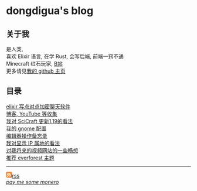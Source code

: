 # dongdigua's blog
## 关于我
是人类,<br>
喜欢 Elixir 语言, 在学 Rust, 会写后端, 前端一窍不通<br>
Minecraft 红石玩家, [B站](https://space.bilibili.com/489732092)<br>
更多请见[我的 github 主页](https://github.com/dongdigua)
## 目录
[elixir 写点对点加密聊天软件](p2p_chat)<br>
[博客, YouTube 等收集](org_html/internet_collections)<br>
[我对 SciCraft 更新1.19的看法](scicraft_update)<br>
[我的 gnome 配置](my_gnome_config)<br>
[编辑器操作备忘录](org_html/cheatsheet)<br>
[我对显示 IP 属地的看法](org_html/about_showing_ip)<br>
[对我将来的视频网站的一些畅想](plan_for_my_video_site)<br>
[推荐 everforest 主题](org_html/recommend_everforest_theme)<br>

---

![](images/rss.png)[rss](feed.xml)<br>
*[pay me some monero](.cGF5IG1lIHNvbWUgbW9uZXJv.txt)*<br>
